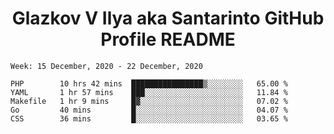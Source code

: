 <h1 align="center">Glazkov V Ilya aka Santarinto GitHub Profile README</h1>

<!--START_SECTION:waka-->
```text
Week: 15 December, 2020 - 22 December, 2020

PHP        10 hrs 42 mins  ████████████████▒░░░░░░░░   65.00 % 
YAML       1 hr 57 mins    ███░░░░░░░░░░░░░░░░░░░░░░   11.84 % 
Makefile   1 hr 9 mins     █▓░░░░░░░░░░░░░░░░░░░░░░░   07.02 % 
Go         40 mins         █░░░░░░░░░░░░░░░░░░░░░░░░   04.07 % 
CSS        36 mins         █░░░░░░░░░░░░░░░░░░░░░░░░   03.65 % 
```
<!--END_SECTION:waka-->